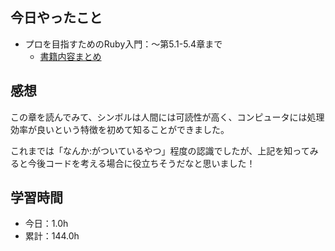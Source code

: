 ## 今日やったこと
- プロを目指すためのRuby入門：〜第5.1-5.4章まで
  - [書籍内容まとめ](https://www.notion.so/Ruby-77f15cf0d73944bf8345fbd688a71424#1227bc4f134b401eaf069d57b0b86884)

## 感想
この章を読んでみて、シンボルは人間には可読性が高く、コンピュータには処理効率が良いという特徴を初めて知ることができました。

これまでは「なんか:がついているやつ」程度の認識でしたが、上記を知ってみると今後コードを考える場合に役立ちそうだなと思いました！

## 学習時間
- 今日：1.0h
- 累計：144.0h
